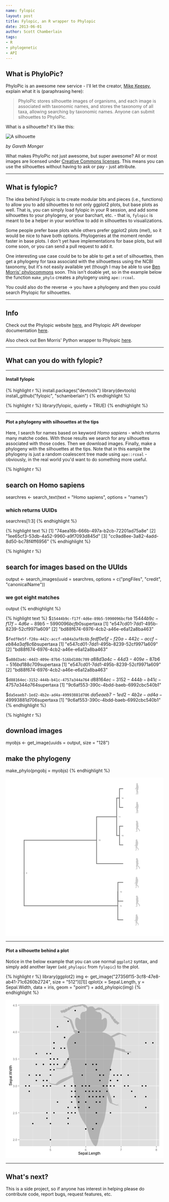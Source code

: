 ```yaml
---
name: fylopic
layout: post
title: Fylopic, an R wrapper to Phylopic
date: 2013-06-01
author: Scott Chamberlain
tags: 
- R
- phylogenetic
- API
---
```


## What is PhyloPic?

PhyloPic is an awesome new service - I'll let the creator, [Mike Keesey](http://tmkeesey.net/), explain what it is (paraphrasing here): 

> PhyloPic stores silhouette images of organisms, and each image is associated with taxonomic names, and stores the taxonomy of all taxa, allowing searching by taxonomic names. Anyone can submit silhouettes to PhyloPic. 

What is a silhouette?  It's like this:

![A silhouette](http://phylopic.org/assets/images/submissions/bedd622a-4de2-4067-8c70-4aa44326d229.128.png)

*by Gareth Monger*


What makes PhyloPic not just awesome, but super awesome? All or most images are licensed under [Creative Commons licenses](http://creativecommons.org/). This means you can use the silhouettes without having to ask or pay - just attribute. 

***************

## What is fylopic?

The idea behind Fylopic is to create modular bits and pieces (i.e., functions) to allow you to add silhouettes to not only ggplot2 plots, but base plots as well. That is, you can simply load fylopic in your R session, and add some silhouettes to your phylogeny, or your barchart, etc. - that is, `fylopic` is meant to be a helper in your workflow to add in silhouettes to visualizations. 

Some people prefer base plots while others prefer ggplot2 plots (me!), so it would be nice to have both options. Phylogenies at the moment render faster in base plots. I don't yet have implementations for base plots, but will come soon, or you can send a pull request to add it. 

One interesting use case could be to be able to get a set of silhouettes, then get a phylogeny for taxa associatd with the silhouettess using the NCBI taxonomy, but it's not easily available yet (though I may be able to use [Ben Morris' phylocommons](https://github.com/bendmorris/phylocommons) soon. This isn't doable yet, so in the example below the function `make_phylo` creates a phylogeny using `ape::rcoal`.

You could also do the reverse -> you have a phylogeny and then you could search Phylopic for silhouettes. 

***************

## Info

Check out the Phylopic website [here](http://phylopic.org/), and Phylopic API developer documentation [here](http://phylopic.org/api/). 

Also check out Ben Morris' Python wrapper to Phylopic [here](https://github.com/bendmorris/python-phylopic). 

***************

## What can you do with fylopic?

***************

#### Install fylopic

{% highlight r %}
install.packages("devtools")
library(devtools)
install_github("fylopic", "schamberlain")
{% endhighlight %}



{% highlight r %}
library(fylopic, quietly = TRUE)
{% endhighlight %}


***************

#### Plot a phylogeny with silhouettes at the tips

Here, I search for names based on keyword *Homo sapiens* - which returns many matche codes. With those results we search for any silhouettes associated with those codes. Then we download images. Finally, make a phylogeny with the silhouettes at the tips. Note that in this eample the phylogeny is just a random coalescent tree made using `ape::rcoal` - obviously, in the real world you'd want to do something more useful. 


{% highlight r %}
## search on Homo sapiens
searchres <- search_text(text = "Homo sapiens", options = "names")

### which returns UUIDs
searchres[1:3]
{% endhighlight %}



{% highlight text %}
[1] "74aea16b-666b-497a-b2cb-72201ad75a8e"
[2] "1ee65cf3-53db-4a52-9960-a9f7093d845d"
[3] "cc9ad8ee-3a82-4add-8d50-bc78f4ff6956"
{% endhighlight %}



{% highlight r %}

## search for images based on the UUIds
output <- search_images(uuid = searchres, options = c("pngFiles", "credit", 
    "canonicalName"))

### we got eight matches
output
{% endhighlight %}



{% highlight text %}
$`15444b9c-f17f-4d6e-89b5-5990096bcfb0`
$`15444b9c-f17f-4d6e-89b5-5990096bcfb0`$supertaxa
[1] "e547cd01-7dd1-495b-8239-52cf9971a609"
[2] "bd88f674-6976-4cb2-a46e-e6a12a8ba463"


$`fedf0e5f-f20a-442c-accf-eb84a3af8c6b`
$`fedf0e5f-f20a-442c-accf-eb84a3af8c6b`$supertaxa
[1] "e547cd01-7dd1-495b-8239-52cf9971a609"
[2] "bd88f674-6976-4cb2-a46e-e6a12a8ba463"


$`a88d3a4c-44d3-409e-87b6-516bd188c709`
$`a88d3a4c-44d3-409e-87b6-516bd188c709`$supertaxa
[1] "e547cd01-7dd1-495b-8239-52cf9971a609"
[2] "bd88f674-6976-4cb2-a46e-e6a12a8ba463"


$`d88164ec-3152-444b-b41c-4757a344a764`
$`d88164ec-3152-444b-b41c-4757a344a764`$supertaxa
[1] "9c6af553-390c-4bdd-baeb-6992cbc540b1"


$`da5eaeb7-1ed2-4b2e-ad4a-49993881d706`
$`da5eaeb7-1ed2-4b2e-ad4a-49993881d706`$supertaxa
[1] "9c6af553-390c-4bdd-baeb-6992cbc540b1"
{% endhighlight %}



{% highlight r %}

## download images
myobjs <- get_image(uuids = output, size = "128")

## make the phylogeny
make_phylo(pngobj = myobjs)
{% endhighlight %}

![center](/img/2013-06-01-fylopic/unnamed-chunk-1.png) 


***************

#### Plot a silhouette behind a plot

Notice in the below example that you can use normal `ggplot2` syntax, and simply add another layer (`add_phylopic` from `fylopic`) to the plot.  


{% highlight r %}
library(ggplot2)
img <- get_image("27356f15-3cf8-47e8-ab41-71c6260b2724", size = "512")[[1]]
qplot(x = Sepal.Length, y = Sepal.Width, data = iris, geom = "point") + add_phylopic(img)
{% endhighlight %}

![center](/img/2013-06-01-fylopic/unnamed-chunk-2.png) 


***************

## What's next?

This is a side project, so if anyone has interest in helping please do contribute code, report bugs, request features, etc. 
